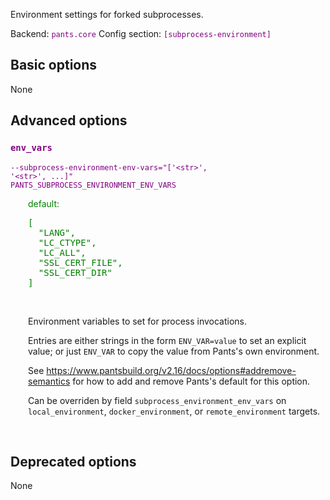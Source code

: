 
Environment settings for forked subprocesses.

Backend: <span style="color: purple"><code>pants.core</code></span>
Config section: <span style="color: purple"><code>[subprocess-environment]</code></span>

## Basic options

None

## Advanced options

<div style="color: purple">

### `env_vars`

  <code>--subprocess-environment-env-vars=&quot;['&lt;str&gt;', '&lt;str&gt;', ...]&quot;</code><br>
  <code>PANTS_SUBPROCESS_ENVIRONMENT_ENV_VARS</code><br>
</div>
<div style="padding-left: 2em;">
<span style="color: green">default: <pre>[
  "LANG",
  "LC&lowbar;CTYPE",
  "LC&lowbar;ALL",
  "SSL&lowbar;CERT&lowbar;FILE",
  "SSL&lowbar;CERT&lowbar;DIR"
]</pre></span>

<br>

Environment variables to set for process invocations.

Entries are either strings in the form `ENV_VAR=value` to set an explicit value; or just `ENV_VAR` to copy the value from Pants's own environment.

See https://www.pantsbuild.org/v2.16/docs/options#addremove-semantics for how to add and remove Pants's default for this option.

Can be overriden by field `subprocess_environment_env_vars` on `local_environment`, `docker_environment`, or `remote_environment` targets.
</div>
<br>


## Deprecated options

None


